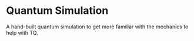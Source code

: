 # Quantum Simulation

A hand-built quantum simulation to get more familiar with the mechanics to help with TQ.
